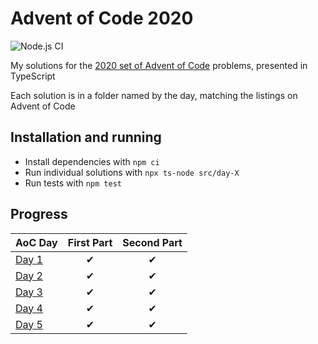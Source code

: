 # Advent of Code 2020
![Node.js CI](https://github.com/WillGresham/AdventOfCode2020/workflows/Node.js%20CI/badge.svg?branch=master)

My solutions for the [2020 set of Advent of Code](https://adventofcode.com/2020/) problems, presented in TypeScript

Each solution is in a folder named by the day, matching the listings on Advent of Code

## Installation and running
- Install dependencies with `npm ci`
- Run individual solutions with `npx ts-node src/day-X`
- Run tests with `npm test`

## Progress
| AoC Day  | First Part | Second Part |
|---|:---:|:---:|
| [Day 1](https://github.com/WillGresham/AdventOfCode2020/tree/master/src/day-01)| ✔ | ✔ |
| [Day 2](https://github.com/WillGresham/AdventOfCode2020/tree/master/src/day-02)| ✔ | ✔ |
| [Day 3](https://github.com/WillGresham/AdventOfCode2020/tree/master/src/day-03)| ✔ | ✔ |
| [Day 4](https://github.com/WillGresham/AdventOfCode2020/tree/master/src/day-04)| ✔ | ✔ |
| [Day 5](https://github.com/WillGresham/AdventOfCode2020/tree/master/src/day-05)| ✔ | ✔ |
